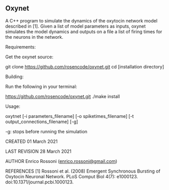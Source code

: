 Oxynet
-------

A C++ program to simulate the dynamics of the oxytocin network model described in [1]. Given a list of model parameters as inputs, oxynet simulates the model dynamics and outputs on a file a list of firing times for the neurons in the network.


Requirements:


Get the oxynet source:

git clone https://github.com/rosencode/oxynet.git
cd [installation directory]

Building:

Run the following in your terminal:

https://github.com/rosencode/oxynet.git
./make install


Usage:

oxytnet [-i parameters_filename] [-o spiketimes_filename] [-t output_connections_filename] [-g] 

-g: stops before running the simulation

CREATED 01 March 2021

LAST REVISION 28 March 2021

AUTHOR Enrico Rossoni (enrico.rossoni@gmail.com)

REFERENCES [1] Rossoni et al. (2008) Emergent Synchronous Bursting of Oxytocin Neuronal Network. PLoS Comput Biol 4(7): e1000123. doi:10.1371/journal.pcbi.1000123.
